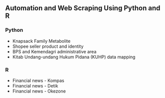## Automation and Web Scraping Using Python and R

### Python
- Knapsack Family Metabolite
- Shopee seller product and identity
- BPS and Kemendagri administrative area
- Kitab Undang-undang Hukum Pidana (KUHP) data mapping

### R
- Financial news - Kompas
- Financial news - Detik
- Financial news - Okezone
